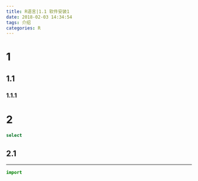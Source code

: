 ```yaml
---
title: R语言|1.1 软件安装1
date: 2018-02-03 14:34:54
tags: 介绍
categories: R
---
```

# 1
## 1.1
### 1.1.1
# 2
```sql
select
```
## 2.1
---
```python
import
```
